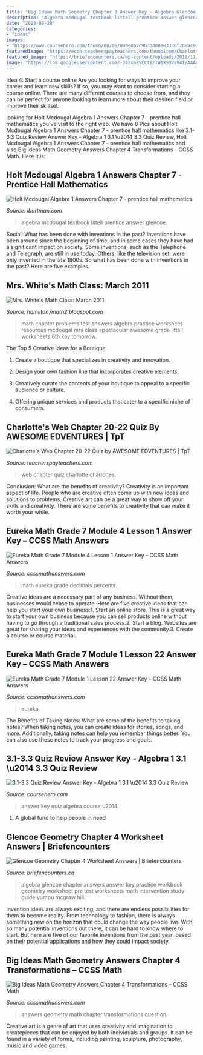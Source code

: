 ```yaml
---
title: "Big Ideas Math Geometry Chapter 3 Answer Key - Algebra Glencoe Chapter Answers Answer Key Practice Workbook Geometry Worksheet Pre Test Worksheets Math Intervention Study Guide Yumpu Mcgraw Hill"
description: "Algebra mcdougal textbook littell prentice answer glencoe"
date: "2023-08-28"
categories:
- "ideas"
images:
- "https://www.coursehero.com/thumb/00/0e/000e0b2c9b33d08e83336f2689c92f57335e6391_180.jpg"
featuredImage: "https://ecdn.teacherspayteachers.com/thumbitem/Charlotte-s-Web-Chapter-20-22-Quiz-2453400-1500873627/original-2453400-1.jpg"
featured_image: "https://briefencounters.ca/wp-content/uploads/2018/11/glencoe-geometry-chapter-4-worksheet-answers-with-algebra-i-chapter-9-practice-workbook-answer-key-of-glencoe-geometry-chapter-4-worksheet-answers.jpg"
image: "https://lh6.googleusercontent.com/-36zxmZVCCT8/TW1XSDVsV4I/AAAAAAAAADI/fhXVyKfmg2Q/s1600/Chapter+3+Practice+Test+B+pg1.jpg"
---
```



Idea 4: Start a course online
Are you looking for ways to improve your career and learn new skills? If so, you may want to consider starting a course online. There are many different courses to choose from, and they can be perfect for anyone looking to learn more about their desired field or improve their skillset.

	

		
looking for Holt Mcdougal Algebra 1 Answers Chapter 7 - prentice hall mathematics you've visit to the right web. We have 8 Pics about Holt Mcdougal Algebra 1 Answers Chapter 7 - prentice hall mathematics like 3.1-3.3 Quiz Review Answer Key - Algebra 1 3.1 \u2014 3.3 Quiz Review, Holt Mcdougal Algebra 1 Answers Chapter 7 - prentice hall mathematics and also Big Ideas Math Geometry Answers Chapter 4 Transformations – CCSS Math. Here it is:
		
    
## Holt Mcdougal Algebra 1 Answers Chapter 7 - Prentice Hall Mathematics

<img loading=lazy src="https://img.yumpu.com/36650419/1/358x465/cumulative-review-1-7-mathchamber.jpg?quality%5Cu003d80" onerror="this.onerror=null;this.src='https://tse1.mm.bing.net/th?id=OIP.ic0mxf7GMLv7NXSNBIbmBAAAAA&amp;pid=15.1';" alt="Holt Mcdougal Algebra 1 Answers Chapter 7 - prentice hall mathematics">

_Source: lbartman.com_

>algebra mcdougal textbook littell prentice answer glencoe. 

	

Social: What has been done with inventions in the past?
Inventions have been around since the beginning of time, and in some cases they have had a significant impact on society. Some inventions, such as the Telephone and Telegraph, are still in use today. Others, like the television set, were only invented in the late 1800s. So what has been done with inventions in the past? Here are five examples.

    
## Mrs. White&#039;s Math Class: March 2011

<img loading=lazy src="https://lh6.googleusercontent.com/-36zxmZVCCT8/TW1XSDVsV4I/AAAAAAAAADI/fhXVyKfmg2Q/s1600/Chapter+3+Practice+Test+B+pg1.jpg" onerror="this.onerror=null;this.src='https://tse3.mm.bing.net/th?id=OIP.iAdQfciqRs7uaWfHIkhaUAHaJx&amp;pid=15.1';" alt="Mrs. White&#039;s Math Class: March 2011">

_Source: hamilton7math2.blogspot.com_

>math chapter problems test answers algebra practice worksheet resources mcdougal mrs class spectacular awesome grade littell worksheets 6th key tomorrow. 

	

The Top 5 Creative Ideas for a Boutique
1. Create a boutique that specializes in creativity and innovation.
2. Design your own fashion line that incorporates creative elements.

3. Creatively curate the contents of your boutique to appeal to a specific audience or culture.

4. Offering unique services and products that cater to a specific niche of consumers.


    
## Charlotte&#039;s Web Chapter 20-22 Quiz By AWESOME EDVENTURES | TpT

<img loading=lazy src="https://ecdn.teacherspayteachers.com/thumbitem/Charlotte-s-Web-Chapter-20-22-Quiz-2453400-1500873627/original-2453400-1.jpg" onerror="this.onerror=null;this.src='https://tse4.mm.bing.net/th?id=OIP.1N5S0v0PjNWxWnovtMQ8sAAAAA&amp;pid=15.1';" alt="Charlotte&#039;s Web Chapter 20-22 Quiz by AWESOME EDVENTURES | TpT">

_Source: teacherspayteachers.com_

>web chapter quiz charlotte charlottes. 

	

Conclusion: What are the benefits of creativity?
Creativity is an important aspect of life. People who are creative often come up with new ideas and solutions to problems. Creative art can be a great way to show off your skills and creativity. There are some benefits to creativity that can make it worth your while.

    
## Eureka Math Grade 7 Module 4 Lesson 1 Answer Key – CCSS Math Answers

<img loading=lazy src="https://ccssmathanswers.com/wp-content/uploads/2021/03/Eureka-Math-Grade-7-Module-4-Lesson-1-Fractions-Decimals-and-Percents—Round-1-Answer-Key-1-268x300.png" onerror="this.onerror=null;this.src='https://tse3.mm.bing.net/th?id=OIP.nf6EEreKAw5JD8gYyU3aAwAAAA&amp;pid=15.1';" alt="Eureka Math Grade 7 Module 4 Lesson 1 Answer Key – CCSS Math Answers">

_Source: ccssmathanswers.com_

>math eureka grade decimals percents. 

	

Creative ideas are a necessary part of any business. Without them, businesses would cease to operate. Here are five creative ideas that can help you start your own business:1. Start an online store. This is a great way to start your own business because you can sell products online without having to go through a traditional sales process.2. Start a blog. Websites are great for sharing your ideas and experiences with the community.3. Create a course or course material.

    
## Eureka Math Grade 7 Module 1 Lesson 22 Answer Key – CCSS Math Answers

<img loading=lazy src="https://ccssmathanswers.com/wp-content/uploads/2021/03/Eureka-Math-Grade-7-Module-1-Lesson-22-Exit-Ticket-Answer-Key-100.png" onerror="this.onerror=null;this.src='https://tse3.mm.bing.net/th?id=OIP.2KRmTnEZKG2tW9tnGjzTcwHaD7&amp;pid=15.1';" alt="Eureka Math Grade 7 Module 1 Lesson 22 Answer Key – CCSS Math Answers">

_Source: ccssmathanswers.com_

>eureka. 

	

The Benefits of Taking Notes: What are some of the benefits to taking notes?
When taking notes, you can create ideas for stories, songs, and more. Additionally, taking notes can help you remember things better. You can also use these notes to track your progress and goals.

    
## 3.1-3.3 Quiz Review Answer Key - Algebra 1 3.1 \u2014 3.3 Quiz Review

<img loading=lazy src="https://www.coursehero.com/thumb/00/0e/000e0b2c9b33d08e83336f2689c92f57335e6391_180.jpg" onerror="this.onerror=null;this.src='https://tse4.mm.bing.net/th?id=OIP.jCqaTzsXZGyYUNFf5ktaXgAAAA&amp;pid=15.1';" alt="3.1-3.3 Quiz Review Answer Key - Algebra 1 3.1 \u2014 3.3 Quiz Review">

_Source: coursehero.com_

>answer key quiz algebra course u2014. 

	

1. A global fund to help people in need 

    
## Glencoe Geometry Chapter 4 Worksheet Answers | Briefencounters

<img loading=lazy src="https://briefencounters.ca/wp-content/uploads/2018/11/glencoe-geometry-chapter-4-worksheet-answers-with-algebra-i-chapter-9-practice-workbook-answer-key-of-glencoe-geometry-chapter-4-worksheet-answers.jpg" onerror="this.onerror=null;this.src='https://tse3.mm.bing.net/th?id=OIP.bxguFgSOvatjabSbHdjq9wAAAA&amp;pid=15.1';" alt="Glencoe Geometry Chapter 4 Worksheet Answers | Briefencounters">

_Source: briefencounters.ca_

>algebra glencoe chapter answers answer key practice workbook geometry worksheet pre test worksheets math intervention study guide yumpu mcgraw hill. 

	

Invention ideas are always exciting, and there are endless possibilities for them to become reality. From technology to fashion, there is always something new on the horizon that could change the way people live. With so many potential inventions out there, it can be hard to know where to start. But here are five of our favorite inventions from the past year, based on their potential applications and how they could impact society.

    
## Big Ideas Math Geometry Answers Chapter 4 Transformations – CCSS Math

<img loading=lazy src="https://ccssmathanswers.com/wp-content/uploads/2021/02/Big-Ideas-Math-Geometry-Answers-Chapter-4-Transformations-4.2-Question-9.png" onerror="this.onerror=null;this.src='https://tse3.mm.bing.net/th?id=OIP.lRpurODk-M-8Zt2A7Bu1YAAAAA&amp;pid=15.1';" alt="Big Ideas Math Geometry Answers Chapter 4 Transformations – CCSS Math">

_Source: ccssmathanswers.com_

>answers geometry math chapter transformations question. 

	

Creative art is a genre of art that uses creativity and imagination to createpieces that can be enjoyed by both individuals and groups. It can be found in a variety of forms, including painting, sculpture, photography, music and video games.

